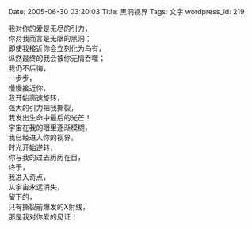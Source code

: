 Date: 2005-06-30 03:20:03
Title: 黑洞视界
Tags: 文字
wordpress_id: 219
  
我对你的爱是无尽的引力，  
你对我而言是无限的黑洞；  
即使我接近你会立刻化为乌有，  
纵然最终的我会被你无情吞噬；  
我仍不后悔，  
一步步，  
慢慢接近你，  
我开始高速旋转，  
强大的引力把我撕裂，  
我发出生命中最后的光芒！  
宇宙在我的眼里逐渐模糊，  
我已经进入你的视界。  
时光开始逆转，  
你与我的过去历历在目，  
终于，  
我进入奇点，  
从宇宙永远消失，  
留下的，  
只有撕裂前爆发的X射线，  
那是我对你爱的见证！
